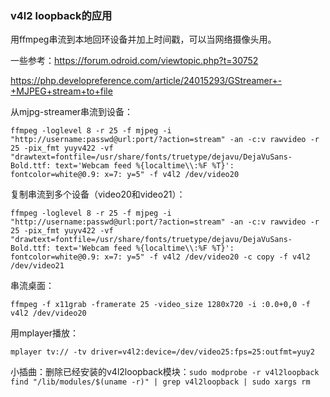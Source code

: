 ### v4l2 loopback的应用

用ffmpeg串流到本地回环设备并加上时间戳，可以当网络摄像头用。

一些参考：https://forum.odroid.com/viewtopic.php?t=30752

https://php.developreference.com/article/24015293/GStreamer+-+MJPEG+stream+to+file

从mjpg-streamer串流到设备：

```
ffmpeg -loglevel 8 -r 25 -f mjpeg -i "http://username:passwd@url:port/?action=stream" -an -c:v rawvideo -r 25 -pix_fmt yuyv422 -vf "drawtext=fontfile=/usr/share/fonts/truetype/dejavu/DejaVuSans-Bold.ttf: text='Webcam feed %{localtime\\:%F %T}': fontcolor=white@0.9: x=7: y=5" -f v4l2 /dev/video20
```

复制串流到多个设备（video20和video21）：

```
ffmpeg -loglevel 8 -r 25 -f mjpeg -i "http://username:passwd@url:port/?action=stream" -an -c:v rawvideo -r 25 -pix_fmt yuyv422 -vf "drawtext=fontfile=/usr/share/fonts/truetype/dejavu/DejaVuSans-Bold.ttf: text='Webcam feed %{localtime\\:%F %T}': fontcolor=white@0.9: x=7: y=5" -f v4l2 /dev/video20 -c copy -f v4l2 /dev/video21
```

串流桌面：

```
ffmpeg -f x11grab -framerate 25 -video_size 1280x720 -i :0.0+0,0 -f v4l2 /dev/video20
```

用mplayer播放：

```
mplayer tv:// -tv driver=v4l2:device=/dev/video25:fps=25:outfmt=yuy2
```

小插曲：删除已经安装的v4l2loopback模块：`sudo modprobe -r v4l2loopback`
`find "/lib/modules/$(uname -r)" | grep v4l2loopback | sudo xargs rm`